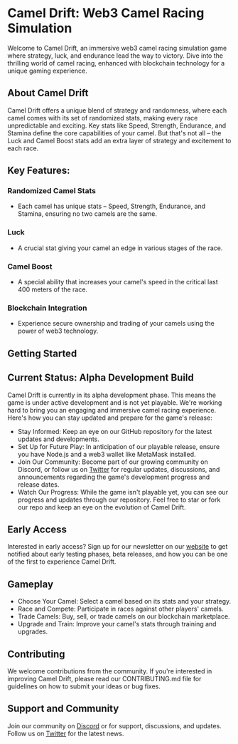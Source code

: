 # Camel Drift: Web3 Camel Racing Simulation

Welcome to Camel Drift, an immersive web3 camel racing simulation game where strategy, luck, and endurance lead the way to victory. Dive into the thrilling world of camel racing, enhanced with blockchain technology for a unique gaming experience.

## About Camel Drift

Camel Drift offers a unique blend of strategy and randomness, where each camel comes with its set of randomized stats, making every race unpredictable and exciting. Key stats like Speed, Strength, Endurance, and Stamina define the core capabilities of your camel. But that's not all – the Luck and Camel Boost stats add an extra layer of strategy and excitement to each race.

## Key Features:

### Randomized Camel Stats

* Each camel has unique stats – Speed, Strength, Endurance, and Stamina, ensuring no two camels are the same.

### Luck

* A crucial stat giving your camel an edge in various stages of the race.

### Camel Boost

* A special ability that increases your camel's speed in the critical last 400 meters of the race.

### Blockchain Integration
* Experience secure ownership and trading of your camels using the power of web3 technology.

## Getting Started

## Current Status: Alpha Development Build

Camel Drift is currently in its alpha development phase. This means the game is under active development and is not yet playable. We're working hard to bring you an engaging and immersive camel racing experience. Here's how you can stay updated and prepare for the game's release:

* Stay Informed: Keep an eye on our GitHub repository for the latest updates and developments.
* Set Up for Future Play: In anticipation of our playable release, ensure you have Node.js and a web3 wallet like MetaMask installed.
* Join Our Community: Become part of our growing community on Discord, or follow us on [Twitter](https://www.twitter.com/YantraDAO) for regular updates, discussions, and announcements regarding the game's development progress and release dates.
* Watch Our Progress: While the game isn't playable yet, you can see our progress and updates through our repository. Feel free to star or fork our repo and keep an eye on the evolution of Camel Drift.

## Early Access
Interested in early access? Sign up for our newsletter on our [website](https://www.yantragaming.com) to get notified about early testing phases, beta releases, and how you can be one of the first to experience Camel Drift.

## Gameplay
* Choose Your Camel: Select a camel based on its stats and your strategy.
* Race and Compete: Participate in races against other players' camels.
* Trade Camels: Buy, sell, or trade camels on our blockchain marketplace.
* Upgrade and Train: Improve your camel's stats through training and upgrades.

## Contributing
We welcome contributions from the community. If you're interested in improving Camel Drift, please read our CONTRIBUTING.md file for guidelines on how to submit your ideas or bug fixes.

## Support and Community
Join our community on [Discord](https://discord.gg/Y8UrM2u8Hs) or for support, discussions, and updates. Follow us on [Twitter](https://www.twitter.com/YantraDAO) for the latest news.
